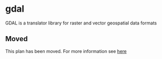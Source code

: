 # gdal

GDAL is a translator library for raster and vector geospatial data formats

## Moved

This plan has been moved. For more information see [here](https://github.com/habitat-sh/core-plans#additional-plans)
